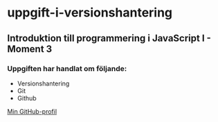 # uppgift-i-versionshantering
## Introduktion till programmering i JavaScript I - Moment 3
### Uppgiften har handlat om följande: 
* Versionshantering
* Git
* Github

[Min GitHub-profil](https://github.com/emar2202)
